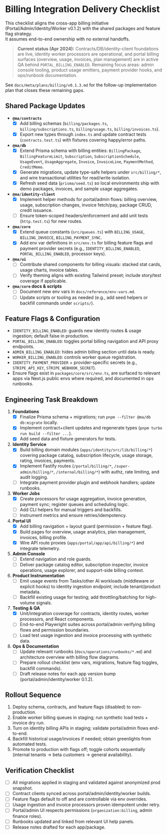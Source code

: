 # Billing Integration Delivery Checklist

This checklist aligns the cross-app billing initiative (Portal/Admin/Identity/Worker v0.1.2) with the shared packages and feature flag strategy.  
It assumes end-to-end ownership with no external handoffs.

> **Current status (Apr 2024):** Contracts/DB/identity-client foundations are live, identity worker processors are operational, and portal billing surfaces (overview, usage, invoices, plan management) are in active QA behind `PORTAL_BILLING_ENABLED`. Remaining focus areas: admin console tooling, product usage emitters, payment provider hooks, and ops/runbook documentation.

See `docs/meta/plans/billing/v0.1.3.md` for the follow-up implementation plan that closes these remaining gaps.

## Shared Package Updates
- **`@ma/contracts`**
  - [x] Add billing schemas (`billing/packages.ts`, `billing/subscriptions.ts`, `billing/usage.ts`, `billing/invoices.ts`).
  - [x] Export new types through `index.ts` and update contract tests (`contracts.test.ts`) with fixtures covering happy/error paths.
- **`@ma/db`**
  - [x] Extend Prisma schema with billing entities: `BillingPackage`, `BillingFeatureLimit`, `Subscription`, `SubscriptionSchedule`, `UsageEvent`, `UsageAggregate`, `Invoice`, `InvoiceLine`, `PaymentMethod`, `CreditMemo`.
  - [x] Generate migrations, update type-safe helpers under `src/billing/*`, and wire transactional utilities for read/write isolation.
  - [x] Refresh seed data (`prisma/seed.ts`) so local environments ship with demo packages, invoices, and sample usage aggregates.
- **`@ma/identity-client`**
  - [x] Implement helper methods for portal/admin flows: billing overview, usage, subscription changes, invoice fetch/pay, package CRUD, credit issuance.
  - [ ] Ensure token-scoped headers/enforcement and add unit tests (`http.test.ts`) for new routes.
- **`@ma/core`**
  - [x] Extend queue constants (`src/queues.ts`) with `BILLING_USAGE`, `BILLING_INVOICE`, `BILLING_PAYMENT_SYNC`.
  - [x] Add env var definitions in `src/env.ts` for billing feature flags and payment provider secrets (e.g., `IDENTITY_BILLING_ENABLED`, `PORTAL_BILLING_ENABLED`, processor keys).
- **`@ma/ui`**
  - [ ] Contribute shared components for billing visuals: stacked stat cards, usage charts, invoice tables.
  - [ ] Verify theming aligns with existing Tailwind preset; include story/test coverage if applicable.
- **`@ma/core` docs & scripts**
  - [ ] Document new env vars in `docs/reference/env-vars.md`.
  - [ ] Update scripts or tooling as needed (e.g., add seed helpers or backfill commands under `scripts/`).

## Feature Flags & Configuration
- `IDENTITY_BILLING_ENABLED`: guards new identity routes & usage ingestion; default false in production.
- `PORTAL_BILLING_ENABLED`: toggles portal billing navigation and API proxy endpoints.
- `ADMIN_BILLING_ENABLED`: hides admin billing section until data is ready.
- `WORKER_BILLING_ENABLED`: controls worker queue registration.
- `IDENTITY_PAYMENT_PROVIDER` + provider-specific secrets (e.g., `STRIPE_API_KEY`, `STRIPE_WEBHOOK_SECRET`).
- Ensure flags exist in `packages/core/src/env.ts`, are surfaced to relevant apps via Next.js public envs where required, and documented in ops runbooks.

## Engineering Task Breakdown
1. **Foundations**
   - [x] Finalize Prisma schema + migrations; run `pnpm --filter @ma/db db:migrate` locally.
   - [x] Implement contract+client updates and regenerate types (`pnpm turbo run build --filter ...`).
   - [x] Add seed data and fixture generators for tests.
2. **Identity Service**
   - [x] Build billing domain modules (`apps/identity/src/lib/billing/*`) covering package catalog, subscription lifecycle, usage storage, rating, invoices, payments.
   - [x] Implement Fastify routes (`/portal/billing/*`, `/super-admin/billing/*`, `/internal/billing/*`) with authz, rate limiting, and audit logging.
   - [ ] Integrate payment provider plugin and webhook handlers; update runbooks.
3. **Worker Jobs**
   - [x] Create processors for usage aggregation, invoice generation, payment sync; register queues and scheduling logic.
   - [ ] Add CLI helpers for manual triggers and backfills.
   - [ ] Instrument metrics and ensure retries/idempotency.
4. **Portal UI**
   - [x] Add billing navigation + layout guard (permission + feature flag).
   - [x] Build pages for overview, usage analytics, plan management, invoices, billing profile.
   - [x] Wire API route proxies (`apps/portal/app/api/billing/*`) and integrate telemetry.
5. **Admin Console**
   - [ ] Extend navigation and role guards.
   - [ ] Deliver package catalog editor, subscription inspector, invoice operations, usage explorer, and support-side billing context.
6. **Product Instrumentation**
   - [ ] Emit usage events from Tasks/other AI workloads (middleware or explicit hooks) to identity ingestion endpoint; include tenant/product metadata.
   - [ ] Backfill existing usage for testing; add throttling/batching for high-volume signals.
7. **Testing & QA**
   - [x] Unit/integration coverage for contracts, identity routes, worker processors, and React components.
   - [ ] End-to-end Playwright suites across portal/admin verifying billing flows and permission boundaries.
   - [ ] Load test usage ingestion and invoice processing with synthetic data.
8. **Ops & Documentation**
   - [ ] Update relevant runbooks (`docs/operations/runbooks/*.md`) and architecture overview with billing flow diagrams.
   - [ ] Prepare rollout checklist (env vars, migrations, feature flag toggles, backfill commands).
   - [ ] Draft release notes for each app version bump (portal/admin/identity/worker 0.1.2).

## Rollout Sequence
1. Deploy schema, contracts, and feature flags (disabled) to non-production.
2. Enable worker billing queues in staging; run synthetic load tests + invoice dry run.
3. Turn on identity billing APIs in staging; validate portal/admin flows end-to-end.
4. Backfill historical usage/invoices if needed; obtain greenlights from automated tests.
5. Promote to production with flags off; toggle cohorts sequentially (internal tenants → beta customers → general availability).

## Verification Checklist
- [ ] All migrations applied in staging and validated against anonymized prod snapshot.
- [ ] Contract clients synced across portal/admin/identity/worker builds.
- [ ] Feature flags default to off and are controllable via env overrides.
- [ ] Usage ingestion and invoice processors proven idempotent under retry.
- [ ] Portal/admin UI respects permissions (`organization:billing`, admin finance roles).
- [ ] Runbooks updated and linked from relevant UI help panels.
- [ ] Release notes drafted for each app/package.
